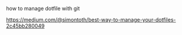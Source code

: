 how to manage dotfile with git

https://medium.com/@simontoth/best-way-to-manage-your-dotfiles-2c45bb280049
